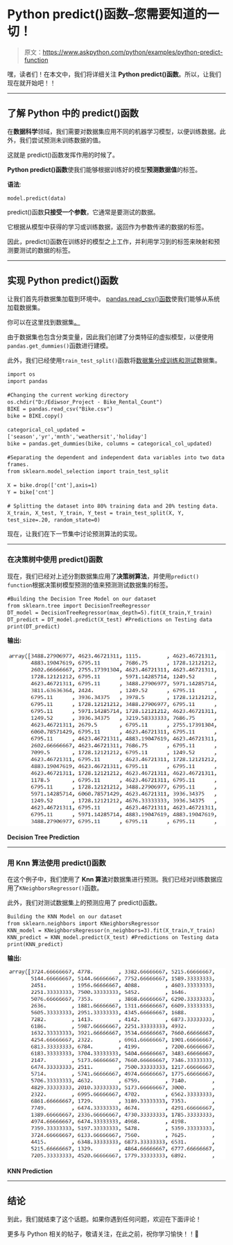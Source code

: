 # Python predict()函数–您需要知道的一切！

> 原文：<https://www.askpython.com/python/examples/python-predict-function>

嘿，读者们！在本文中，我们将详细关注 **Python predict()函数**。所以，让我们现在就开始吧！！

* * *

## 了解 Python 中的 predict()函数

在**数据科学**领域，我们需要对数据集应用不同的机器学习模型，以便训练数据。此外，我们尝试预测未训练数据的值。

这就是 predict()函数发挥作用的时候了。

**Python predict()函数**使我们能够根据训练好的模型**预测数据值**的标签。

**语法**:

```
model.predict(data)

```

predict()函数**只接受一个参数**，它通常是要测试的数据。

它根据从模型中获得的学习或训练数据，返回作为参数传递的数据的标签。

因此，predict()函数在训练好的模型之上工作，并利用学习到的标签来映射和预测要测试的数据的标签。

* * *

## 实现 Python predict()函数

让我们首先将数据集加载到环境中。 [pandas.read_csv()函数](https://www.askpython.com/python-modules/python-csv-module)使我们能够从系统加载数据集。

你可以在这里找到数据集[。](https://github.com/Safa1615/BIKE-RENTAL-COUNT/blob/master/day.csv)

由于数据集也包含分类变量，因此我们创建了分类特征的虚拟模型，以便使用`pandas.get_dummies()`函数进行建模。

此外，我们已经使用`train_test_split()`函数将[数据集分成训练和测试](https://www.askpython.com/python/examples/split-data-training-and-testing-set)数据集。

```
import os
import pandas

#Changing the current working directory
os.chdir("D:/Ediwsor_Project - Bike_Rental_Count")
BIKE = pandas.read_csv("Bike.csv")
bike = BIKE.copy()

categorical_col_updated = ['season','yr','mnth','weathersit','holiday']
bike = pandas.get_dummies(bike, columns = categorical_col_updated) 

#Separating the dependent and independent data variables into two data frames.
from sklearn.model_selection import train_test_split 

X = bike.drop(['cnt'],axis=1) 
Y = bike['cnt']

# Splitting the dataset into 80% training data and 20% testing data.
X_train, X_test, Y_train, Y_test = train_test_split(X, Y, test_size=.20, random_state=0)

```

现在，让我们在下一节集中讨论预测算法的实现。

* * *

### 在决策树中使用 predict()函数

现在，我们已经对上述分割数据集应用了**决策树算法**，并使用`predict() function`根据决策树模型预测的值来预测测试数据集的标签。

```
#Building the Decision Tree Model on our dataset
from sklearn.tree import DecisionTreeRegressor
DT_model = DecisionTreeRegressor(max_depth=5).fit(X_train,Y_train)
DT_predict = DT_model.predict(X_test) #Predictions on Testing data
print(DT_predict)

```

**输出:**

![Decision Tree Prediction](img/5ecc45f15aced91a3db99518f570d7f4.png)

**Decision Tree Prediction**

* * *

### **用 Knn 算法使用 predict()函数**

在这个例子中，我们使用了 **Knn 算法**对数据集进行预测。我们已经对训练数据应用了`KNeighborsRegressor()`函数。

此外，我们对测试数据集上的预测应用了 predict()函数。

```
Building the KNN Model on our dataset
from sklearn.neighbors import KNeighborsRegressor
KNN_model = KNeighborsRegressor(n_neighbors=3).fit(X_train,Y_train)
KNN_predict = KNN_model.predict(X_test) #Predictions on Testing data
print(KNN_predict)

```

**输出:**

![KNN Prediction](img/b51bb1b7e3e3105c18aa6e0e5f6845c5.png)

**KNN Prediction**

* * *

## 结论

到此，我们就结束了这个话题。如果你遇到任何问题，欢迎在下面评论！

更多与 Python 相关的帖子，敬请关注，在此之前，祝你学习愉快！！🙂